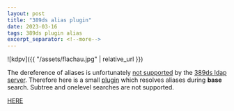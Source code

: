 ```yaml
---
layout: post
title: "389ds alias plugin"
date: 2023-03-16
tags: 389ds plugin alias
excerpt_separator: <!--more-->
---
```


![kdpv]({{ "/assets/flachau.jpg" | relative_url }})

The dereference of aliases is unfortunately [not supported](https://github.com/389ds/389-ds-base/issues/152) by the [389ds ldap server](https://www.port389.org/). Therefore here is a small [plugin](https://github.com/anilech/alias-base) which resolves aliases during **base** search. Subtree and onelevel searches are not supported.

[HERE](https://github.com/anilech/alias-base)
<!--more-->
